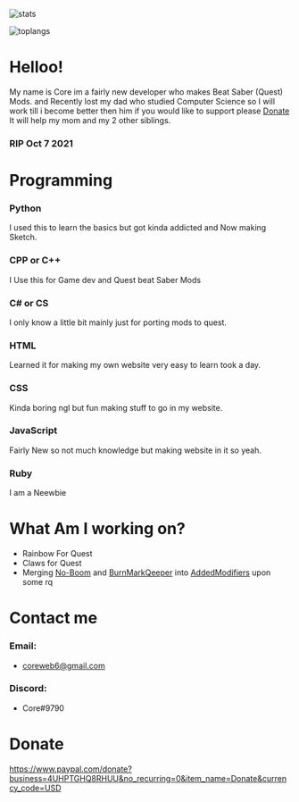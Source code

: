 ![stats](https://github-readme-stats.vercel.app/api?username=Core-Quest&theme=dark) 


![toplangs](https://github-readme-stats.vercel.app/api/top-langs/?username=Core-Quest&theme=dark)





# Helloo!
My name is Core im a fairly new developer  who makes Beat Saber (Quest) Mods. and Recently lost my dad who studied Computer Science so I will work till i become better then him
if you would like to support please [Donate](https://www.paypal.com/donate?business=4UHPTGHQ8RHUU&no_recurring=0&item_name=Donate&currency_code=USD) It will help my mom and my 2 other siblings.
### RIP Oct 7 2021

# Programming

### Python
I used this to learn the basics but got kinda addicted and Now making Sketch.

### CPP or C++
I Use this for Game dev and Quest beat Saber Mods

### C# or CS
I only know a little bit mainly just for porting mods to quest.

### HTML
Learned it for making my own website very easy to learn took a day.

### CSS
Kinda boring ngl but fun making stuff to go in my website.

### JavaScript
Fairly New so not much knowledge but making website in it so yeah.

### Ruby
I am a Neewbie

# What Am I working on?
* Rainbow For Quest
* Claws for Quest
* Merging [No-Boom](https://github.com/Core-Quest/No-Boom) and [BurnMarkQeeper](https://github.com/Core-Quest/Burn-Mark-Qeeper) into [AddedModifiers](https://github.com/Core-Quest/AddedModifiers) upon some rq


# Contact me
### Email:
* coreweb6@gmail.com
### Discord:
* Core#9790


# Donate
https://www.paypal.com/donate?business=4UHPTGHQ8RHUU&no_recurring=0&item_name=Donate&currency_code=USD
